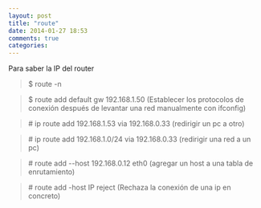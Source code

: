 ```yaml
---
layout: post
title: "route"
date: 2014-01-27 18:53
comments: true
categories: 
---
```

Para saber la IP del router 

>$ route -n

>$ route add default gw 192.168.1.50 (Establecer los protocolos de conexión después de levantar una red manualmente con ifconfig)

>\# ip route add 192.168.1.53 via 192.168.0.33 (redirigir un pc a otro)

>\# ip route add 192.168.1.0/24 via 192.168.0.33 (redirigir una red a un pc)

>\# route add --host 192.168.0.12 eth0 (agregar un host a una tabla de enrutamiento)

>\# route add -host IP reject (Rechaza la conexión de una ip en concreto)

